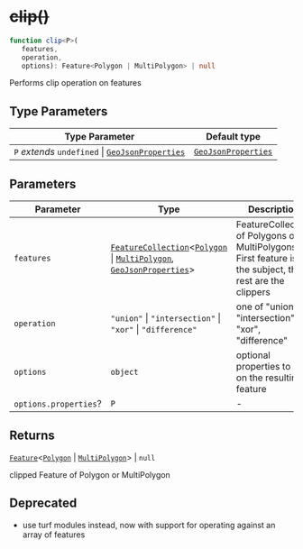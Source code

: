 # ~~clip()~~

```ts
function clip<P>(
   features, 
   operation, 
   options): Feature<Polygon | MultiPolygon> | null
```

Performs clip operation on features

## Type Parameters

| Type Parameter | Default type |
| ------ | ------ |
| `P` *extends* `undefined` \| [`GeoJsonProperties`](../type-aliases/GeoJsonProperties.md) | [`GeoJsonProperties`](../type-aliases/GeoJsonProperties.md) |

## Parameters

| Parameter | Type | Description |
| ------ | ------ | ------ |
| `features` | [`FeatureCollection`](../interfaces/FeatureCollection.md)\<[`Polygon`](../interfaces/Polygon.md) \| [`MultiPolygon`](../interfaces/MultiPolygon.md), [`GeoJsonProperties`](../type-aliases/GeoJsonProperties.md)\> | FeatureCollection of Polygons or MultiPolygons. First feature is the subject, the rest are the clippers |
| `operation` | `"union"` \| `"intersection"` \| `"xor"` \| `"difference"` | one of "union", "intersection", "xor", "difference" |
| `options` | `object` | optional properties to set on the resulting feature |
| `options.properties`? | `P` | - |

## Returns

[`Feature`](../interfaces/Feature.md)\<[`Polygon`](../interfaces/Polygon.md) \| [`MultiPolygon`](../interfaces/MultiPolygon.md)\> \| `null`

clipped Feature of Polygon or MultiPolygon

## Deprecated

- use turf modules instead, now with support for operating against an array of features
